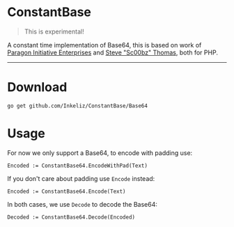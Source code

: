 ConstantBase
===================

> This is experimental!

A constant time implementation of Base64, this is based on work of [Paragon Initiative Enterprises](https://github.com/paragonie/constant_time_encoding) and [Steve "Sc00bz" Thomas](https://github.com/Sc00bz/ConstTimeEncoding), both for PHP.

----------

Download
=======

    go get github.com/Inkeliz/ConstantBase/Base64

Usage
=======

For now we only support a Base64, to encode with padding use:

    Encoded := ConstantBase64.EncodeWithPad(Text)

If you don't care about padding use `Encode` instead:

    Encoded := ConstantBase64.Encode(Text)

In both cases, we use `Decode` to decode the Base64:

    Decoded := ConstantBase64.Decode(Encoded)